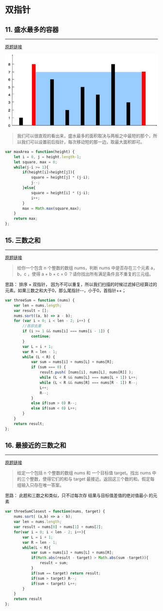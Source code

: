 # 双指针
## 11. 盛水最多的容器
--- 
[原题链接](https://leetcode-cn.com/problems/container-with-most-water/)

![img](../../static/img/water1.jpg)  

> 我们可以很直观的看出来，盛水最多的面积取决与两板之中最短的那个，所以我们可以设置前后指针，每次移动短的那一边，取最大面积即可。

```javascript
var maxArea = function(height) {
    let i = 0, j = height.length-1;
    let square, max = 0;
    while(j-i >= 1){
        if(height[i]>height[j]){
            square = height[j] * (j-i);
            j--;
        }else{
            square = height[i] * (j-i);
            i++;
        }
        max = Math.max(square,max);
    }
    return max;
};
```


## 15. 三数之和
--- 
[原题链接](https://leetcode-cn.com/problems/3sum/)


> 给你一个包含 n 个整数的数组 nums，判断 nums 中是否存在三个元素 a，b，c ，使得 a + b + c = 0 ？请你找出所有满足条件且不重复的三元组。

思路： 排序 + 双指针， 因为不可以重复，所以我们扫描的时候过滤掉已经算过的元素。如果三数之和大于0，那么尾指针--，小于0，首指针++；

```javascript
var threeSum = function (nums) {
    var len = nums.length;
    var result = [];
    nums.sort((a, b) => a - b);
    for (var i = 0; i < len - 2; i++) {
        //首部去重
        if (i >= 1 && nums[i] === nums[i - 1]) {
            continue;
        }
        var L = i + 1;
        var R = len - 1;
        while (L < R) {
            var sum = nums[i] + nums[L] + nums[R];
            if (sum === 0) {
                result.push( [nums[i], nums[L], nums[R]] );
                while (L < R && nums[L] === nums[L + 1]) L++;
                while (L < R && nums[R] === nums[R - 1]) R--;
                L++;
                R--;
            } 
            else if(sum > 0) R--;
            else if(sum < 0) L++;
        }
    }
    return result;
};
```


## 16. 最接近的三数之和
--- 
[原题链接](https://leetcode-cn.com/problems/3sum-closest/)


> 给定一个包括 n 个整数的数组 nums 和 一个目标值 target。找出 nums 中的三个整数，使得它们的和与 target 最接近。返回这三个数的和。假定每组输入只存在唯一答案。

思路： 此题和三数之和类似，只不过每次存 结果与目标值差值的绝对值最小 的元素

```javascript
var threeSumClosest = function(nums, target) {
    nums.sort( (a,b) => a - b);
    var len = nums.length;
    var result = nums[0] + nums[1] + nums[2];
    for(var i = 0; i < len - 2; i++){
        var L = i + 1;
        var R = len - 1;
        while(L < R){
            var sum = nums[i] + nums[L] + nums[R];
            if(Math.abs(result - target) > Math.abs(sum -target)){
                result = sum;
            } 
            if(sum == target) return result;
            if(sum > target) R--;
            if(sum < target) L++;
        }
    }
    return result
};

```